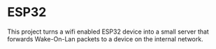# ESP32
This project turns a wifi enabled ESP32 device into a small server that forwards Wake-On-Lan packets to a device on the internal network.

